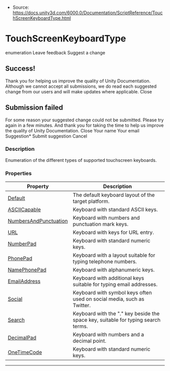 * Source: https://docs.unity3d.com/6000.0/Documentation/ScriptReference/TouchScreenKeyboardType.html

# TouchScreenKeyboardType
enumeration
Leave feedback
Suggest a change
## Success!
Thank you for helping us improve the quality of Unity Documentation. Although we cannot accept all submissions, we do read each suggested change from our users and will make updates where applicable.
Close
## Submission failed
For some reason your suggested change could not be submitted. Please <a>try again</a> in a few minutes. And thank you for taking the time to help us improve the quality of Unity Documentation.
Close
Your name Your email Suggestion* Submit suggestion
Cancel
### Description
Enumeration of the different types of supported touchscreen keyboards.
### Properties
Property | Description  
---|---  
[Default](https://docs.unity3d.com/6000.0/Documentation/ScriptReference/TouchScreenKeyboardType.Default.html) | The default keyboard layout of the target platform.  
[ASCIICapable](https://docs.unity3d.com/6000.0/Documentation/ScriptReference/TouchScreenKeyboardType.ASCIICapable.html) | Keyboard with standard ASCII keys.  
[NumbersAndPunctuation](https://docs.unity3d.com/6000.0/Documentation/ScriptReference/TouchScreenKeyboardType.NumbersAndPunctuation.html) | Keyboard with numbers and punctuation mark keys.  
[URL](https://docs.unity3d.com/6000.0/Documentation/ScriptReference/TouchScreenKeyboardType.URL.html) | Keyboard with keys for URL entry.  
[NumberPad](https://docs.unity3d.com/6000.0/Documentation/ScriptReference/TouchScreenKeyboardType.NumberPad.html) | Keyboard with standard numeric keys.  
[PhonePad](https://docs.unity3d.com/6000.0/Documentation/ScriptReference/TouchScreenKeyboardType.PhonePad.html) | Keyboard with a layout suitable for typing telephone numbers.  
[NamePhonePad](https://docs.unity3d.com/6000.0/Documentation/ScriptReference/TouchScreenKeyboardType.NamePhonePad.html) | Keyboard with alphanumeric keys.  
[EmailAddress](https://docs.unity3d.com/6000.0/Documentation/ScriptReference/TouchScreenKeyboardType.EmailAddress.html) | Keyboard with additional keys suitable for typing email addresses.  
[Social](https://docs.unity3d.com/6000.0/Documentation/ScriptReference/TouchScreenKeyboardType.Social.html) | Keyboard with symbol keys often used on social media, such as Twitter.  
[Search](https://docs.unity3d.com/6000.0/Documentation/ScriptReference/TouchScreenKeyboardType.Search.html) | Keyboard with the "." key beside the space key, suitable for typing search terms.  
[DecimalPad](https://docs.unity3d.com/6000.0/Documentation/ScriptReference/TouchScreenKeyboardType.DecimalPad.html) | Keyboard with numbers and a decimal point.  
[OneTimeCode](https://docs.unity3d.com/6000.0/Documentation/ScriptReference/TouchScreenKeyboardType.OneTimeCode.html) | Keyboard with standard numeric keys.  
* * *
